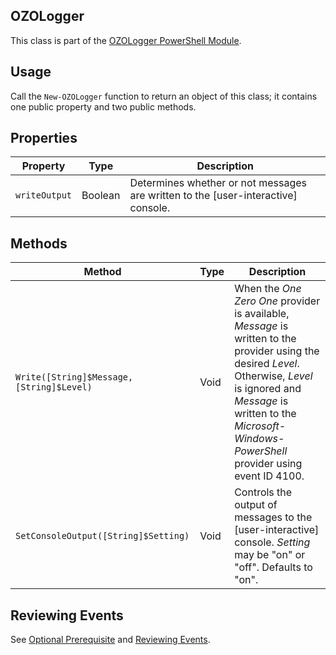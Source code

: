 ## OZOLogger
This class is part of the [OZOLogger PowerShell Module](https://github.com/onezeroone-dev/OZOLogger-PowerShell-Module/blob/main/README.md).

## Usage
Call the `New-OZOLogger` function to return an object of this class; it contains one public property and two public methods.

## Properties
|Property|Type|Description|
|--------|----|-----------|
|`writeOutput`|Boolean|Determines whether or not messages are written to the [user-interactive\] console.|

## Methods
|Method|Type|Description|
|------|----|-----------|
|`Write([String]$Message,[String]$Level)`|Void|When the _One Zero One_ provider is available, _Message_ is written to the provider using the desired _Level_. Otherwise, _Level_ is ignored and _Message_ is written to the _Microsoft-Windows-PowerShell_ provider using event ID 4100.|
|`SetConsoleOutput([String]$Setting)`|Void|Controls the output of messages to the [user-interactive\] console. _Setting_ may be "on" or "off". Defaults to "on".|

## Reviewing Events
See [Optional Prerequisite](../README.md#optional-prerequisite) and [Reviewing Events](../README.md#reviewing-events).